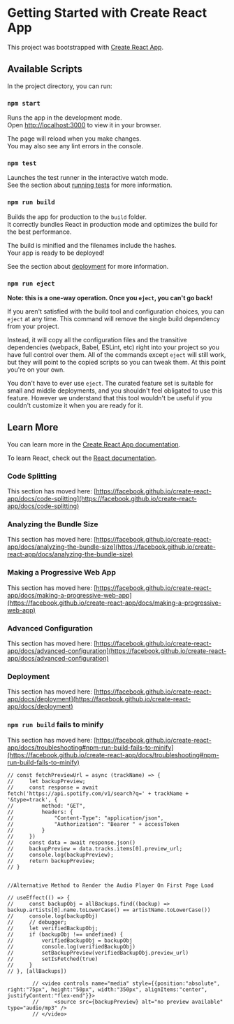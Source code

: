 # Getting Started with Create React App

This project was bootstrapped with [Create React App](https://github.com/facebook/create-react-app).

## Available Scripts

In the project directory, you can run:

### `npm start`

Runs the app in the development mode.\
Open [http://localhost:3000](http://localhost:3000) to view it in your browser.

The page will reload when you make changes.\
You may also see any lint errors in the console.

### `npm test`

Launches the test runner in the interactive watch mode.\
See the section about [running tests](https://facebook.github.io/create-react-app/docs/running-tests) for more information.

### `npm run build`

Builds the app for production to the `build` folder.\
It correctly bundles React in production mode and optimizes the build for the best performance.

The build is minified and the filenames include the hashes.\
Your app is ready to be deployed!

See the section about [deployment](https://facebook.github.io/create-react-app/docs/deployment) for more information.

### `npm run eject`

**Note: this is a one-way operation. Once you `eject`, you can't go back!**

If you aren't satisfied with the build tool and configuration choices, you can `eject` at any time. This command will remove the single build dependency from your project.

Instead, it will copy all the configuration files and the transitive dependencies (webpack, Babel, ESLint, etc) right into your project so you have full control over them. All of the commands except `eject` will still work, but they will point to the copied scripts so you can tweak them. At this point you're on your own.

You don't have to ever use `eject`. The curated feature set is suitable for small and middle deployments, and you shouldn't feel obligated to use this feature. However we understand that this tool wouldn't be useful if you couldn't customize it when you are ready for it.

## Learn More

You can learn more in the [Create React App documentation](https://facebook.github.io/create-react-app/docs/getting-started).

To learn React, check out the [React documentation](https://reactjs.org/).

### Code Splitting

This section has moved here: [https://facebook.github.io/create-react-app/docs/code-splitting](https://facebook.github.io/create-react-app/docs/code-splitting)

### Analyzing the Bundle Size

This section has moved here: [https://facebook.github.io/create-react-app/docs/analyzing-the-bundle-size](https://facebook.github.io/create-react-app/docs/analyzing-the-bundle-size)

### Making a Progressive Web App

This section has moved here: [https://facebook.github.io/create-react-app/docs/making-a-progressive-web-app](https://facebook.github.io/create-react-app/docs/making-a-progressive-web-app)

### Advanced Configuration

This section has moved here: [https://facebook.github.io/create-react-app/docs/advanced-configuration](https://facebook.github.io/create-react-app/docs/advanced-configuration)

### Deployment

This section has moved here: [https://facebook.github.io/create-react-app/docs/deployment](https://facebook.github.io/create-react-app/docs/deployment)

### `npm run build` fails to minify

This section has moved here: [https://facebook.github.io/create-react-app/docs/troubleshooting#npm-run-build-fails-to-minify](https://facebook.github.io/create-react-app/docs/troubleshooting#npm-run-build-fails-to-minify)


    // const fetchPreviewUrl = async (trackName) => {
    //     let backupPreview;
    //     const response = await fetch('https://api.spotify.com/v1/search?q=' + trackName + '&type=track', {
    //         method: "GET",
    //         headers: {
    //             "Content-Type": "application/json",
    //             "Authorization": "Bearer " + accessToken
    //         }
    //     })
    //     const data = await response.json()
    //     backupPreview = data.tracks.items[0].preview_url;
    //     console.log(backupPreview);
    //     return backupPreview;
    // }


    //Alternative Method to Render the Audio Player On First Page Load

    // useEffect(() => {
    //     const backupObj = allBackups.find((backup) => backup.artists[0].name.toLowerCase() == artistName.toLowerCase())
    //     console.log(backupObj)
    //     // debugger;
    //     let verifiedBackupObj;
    //     if (backupObj !== undefined) {
    //         verifiedBackupObj = backupObj
    //         console.log(verifiedBackupObj)
    //         setBackupPreview(verifiedBackupObj.preview_url)
    //         setIsFetched(true)
    //     }
    // }, [allBackups])

            // <video controls name="media" style={{position:"absolute", right:"75px", height:"50px", width:"350px", alignItems:"center", justifyContent:"flex-end"}}>
            //     <source src={backupPreview} alt="no preview available" type="audio/mp3" />
            // </video>